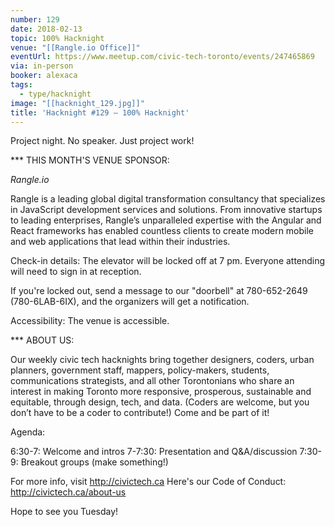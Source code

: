 ```yaml
---
number: 129
date: 2018-02-13
topic: 100% Hacknight
venue: "[[Rangle.io Office]]"
eventUrl: https://www.meetup.com/civic-tech-toronto/events/247465869
via: in-person
booker: alexaca
tags:
  - type/hacknight
image: "[[hacknight_129.jpg]]"
title: 'Hacknight #129 – 100% Hacknight'
---
```


Project night. No speaker. Just project work!

*** THIS MONTH'S VENUE SPONSOR:

*Rangle.io*

Rangle is a leading global digital transformation consultancy that specializes in JavaScript development services and solutions. From innovative startups to leading enterprises, Rangle’s unparalleled expertise with the Angular and React frameworks has enabled countless clients to create modern mobile and web applications that lead within their industries.

Check-in details: The elevator will be locked off at 7 pm. Everyone attending will need to sign in at reception.

If you're locked out, send a message to our "doorbell" at 780-652-2649 (780-6LAB-6IX), and the organizers will get a notification.

Accessibility: The venue is accessible.

*** ABOUT US:

Our weekly civic tech hacknights bring together designers, coders, urban planners, government staff, mappers, policy-makers, students, communications strategists, and all other Torontonians who share an interest in making Toronto more responsive, prosperous, sustainable and equitable, through design, tech, and data. (Coders are welcome, but you don’t have to be a coder to contribute!) Come and be part of it!

Agenda:

6:30-7: Welcome and intros
7-7:30: Presentation and Q&A/discussion
7:30-9: Breakout groups (make something!)

For more info, visit http://civictech.ca
Here's our Code of Conduct: http://civictech.ca/about-us

Hope to see you Tuesday!